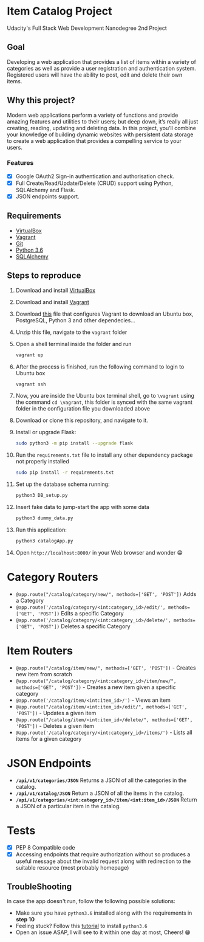 # Item Catalog Project
Udacity's Full Stack Web Development Nanodegree 2nd Project

## Goal
Developing a web application that provides a list of items within a variety of categories as well as provide a user registration and authentication system. Registered users will have the ability to post, edit and delete their own items.

## Why this project?
Modern web applications perform a variety of functions and provide amazing features and utilities to their users; but deep down, it’s really all just creating, reading, updating and deleting data. In this project, you’ll combine your knowledge of building dynamic websites with persistent data storage to create a web application that provides a compelling service to your users.

### Features
- [x] Google OAuth2 Sign-in authentication and authorisation check.
- [x] Full Create/Read/Update/Delete (CRUD) support using Python, SQLAlchemy and Flask.
- [x] JSON endpoints support.

## Requirements

* [VirtualBox](https://www.virtualbox.org/wiki/Downloads)
* [Vagrant](https://www.vagrantup.com/downloads.html)
* [Git](https://git-scm.com/download)
* [Python 3.6](https://www.python.org/downloads/)
* [SQLAlchemy](https://github.com/sqlalchemy/sqlalchemy/)

## Steps to reproduce

1) Download and install [VirtualBox](https://www.virtualbox.org/wiki/Downloads)
2) Download and install [Vagrant](https://www.vagrantup.com/downloads.html)
3) Download [this](https://s3.amazonaws.com/video.udacity-data.com/topher/2018/April/5acfbfa3_fsnd-virtual-machine/fsnd-virtual-machine.zip) file that configures Vagrant to download an Ubuntu box, PostgreSQL, Python 3 and other dependecies...
4) Unzip this file, navigate to the `vagrant` folder
5) Open a shell terminal inside the folder and run
    ```bash 
    vagrant up
    ```
6) After the process is finished, run the following command to login to Ubuntu box
    ```bash
    vagrant ssh
    ```
7) Now, you are inside the Ubuntu box terminal shell, go to `\vagrant` using the command `cd \vagrant`, this folder is synced with the same vagrant folder in the configuration file you downloaded above

8) Download or clone this repository, and navigate to it.

9) Install or upgrade Flask:
    ```bash
    sudo python3 -m pip install --upgrade flask
    ```
10) Run the `requirements.txt` file to install any other dependency package not properly installed 
    ```bash
    sudo pip install -r requirements.txt
    ```
11. Set up the database schema running:
    ```bash
    python3 DB_setup.py
    ```
12. Insert fake data to jump-start the app with some data
    ```bash
    python3 dummy_data.py
    ```
13. Run this application:
    ```bash
    python3 catalogApp.py
    ```
14. Open `http://localhost:8000/` in your Web browser and wonder :grin:

# Category Routers

* `@app.route("/catalog/category/new/", methods=['GET', 'POST'])` Adds a Category
* `@app.route('/catalog/category/<int:category_id>/edit/', methods=['GET', 'POST'])` Edits a specific Category
* `@app.route('/catalog/category/<int:category_id>/delete/', methods=['GET', 'POST'])` Deletes a specific Category

# Item Routers

* `@app.route("/catalog/item/new/", methods=['GET', 'POST'])` - Creates new item from scratch
* `@app.route("/catalog/category/<int:category_id>/item/new/", methods=['GET', 'POST'])` - Creates a new item given a specific category 
* `@app.route('/catalog/item/<int:item_id>/')` - Views an item
* `@app.route("/catalog/item/<int:item_id>/edit/", methods=['GET', 'POST'])` - Updates a given item
* `@app.route("/catalog/item/<int:item_id>/delete/", methods=['GET', 'POST'])` - Deletes a given item
* `@app.route('/catalog/category/<int:category_id>/items/')` - Lists all items for a given category

# JSON Endpoints
* **`/api/v1/categories/JSON`** Returns a JSON of all the categories in the catalog.
* **`/api/v1/catalog/JSON`** Return a JSON of all the items in the catalog.
* **`/api/v1/categories/<int:category_id>/item/<int:item_id>/JSON`** Return a JSON of a particular item in the catalog.

# Tests
- [x] PEP 8 Compatible code
- [x] Accessing endpoints that require authorization without so produces a useful message about the invalid request along with redirection to the suitable resource (most probably homepage)

## TroubleShooting
In case the app doesn't run, follow the following possible solutions:
- Make sure you have `python3.6` installed along with the requirements in **step 10**
- Feeling stuck? Follow this [tutorial](https://www.rosehosting.com/blog/how-to-install-python-3-6-on-ubuntu-16-04/) to install `python3.6`
- Open an issue ASAP, I will see to it within one day at most, Cheers! :grin:
